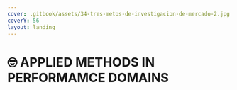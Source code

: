 ```yaml
---
cover: .gitbook/assets/34-tres-metos-de-investigacion-de-mercado-2.jpg
coverY: 56
layout: landing
---
```


# 🤓 APPLIED METHODS IN PERFORMAMCE DOMAINS


